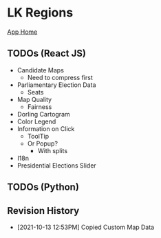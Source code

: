 # LK Regions

[App Home](https://nuuuwan.github.io/lk_regions)

## TODOs (React JS)
* Candidate Maps
  * Need to compress first
* Parliamentary Election Data
  * Seats
* Map Quality
  * Fairness
* Dorling Cartogram
* Color Legend
* Information on Click
  * ToolTip
  * Or Popup?
    * With splits
* I18n
* Presidential Elections Slider
## TODOs (Python)

## Revision History
  *  [2021-10-13 12:53PM] Copied Custom Map Data
